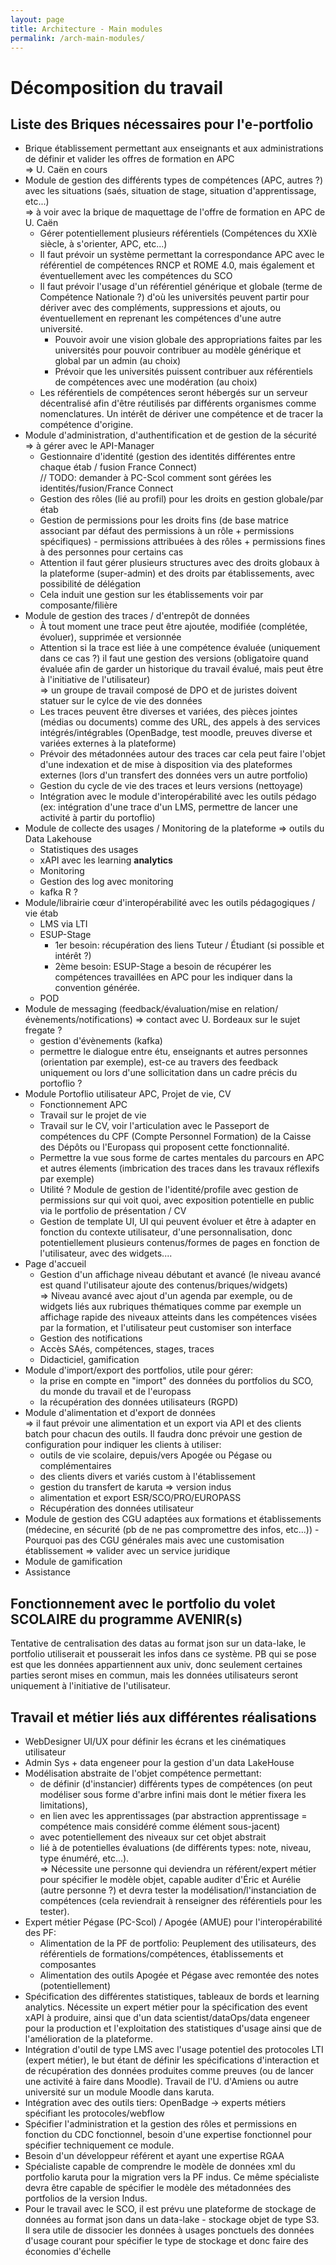 ```yaml
---
layout: page
title: Architecture - Main modules
permalink: /arch-main-modules/
---
```


# Décomposition du travail

## Liste des Briques nécessaires pour l'e-portfolio

* Brique établissement permettant aux enseignants et aux administrations de définir et valider les offres de formation en APC\
  => U. Caën en cours
* Module de gestion des différents types de compétences (APC, autres ?) avec les situations (saés, situation de stage, situation d'apprentissage, etc...)\
=> à voir avec la brique de maquettage de l'offre de formation en APC de U. Caën 
  * Gérer potentiellement plusieurs référentiels (Compétences du XXIè siècle, à s'orienter, APC, etc...)
  * Il faut prévoir un système permettant la correspondance APC avec le référentiel de compétences RNCP  et ROME 4.0, mais également et éventuellement avec les compétences du SCO
  * Il faut prévoir l'usage d'un référentiel générique et globale (terme de Compétence Nationale ?) d'où les universités peuvent partir pour dériver avec des compléments, suppressions et ajouts, ou éventuellement en reprenant les compétences d'une autre université. 
    * Pouvoir avoir une vision globale des appropriations faites par les universités pour pouvoir contribuer au modèle générique et global par un admin (au choix)
    * Prévoir que les universités puissent contribuer aux référentiels de compétences avec une modération (au choix)
  * Les référentiels de compétences seront hébergés sur un serveur décentralisé afin d'être réutilisés par différents organismes comme nomenclatures. Un intérêt de dériver une compétence et de tracer la compétence d'origine.
* Module d'administration, d'authentification et de gestion de la sécurité => à gérer avec le API-Manager 
  * Gestionnaire d'identité (gestion des identités différentes entre chaque étab / fusion France Connect)\
  // TODO: demander à PC-Scol comment sont gérées les identités/fusion/France Connect
  * Gestion des rôles (lié au profil) pour les droits en gestion globale/par étab
  * Gestion de permissions pour les droits fins (de base matrice associant par défaut des permissions à un rôle + permissions spécifiques) - permissions attribuées à des rôles + permissions fines à des personnes pour certains cas
  * Attention il faut gérer plusieurs structures avec des droits globaux à la plateforme (super-admin) et des droits par établissements, avec possibilité de délégation
  * Cela induit une gestion sur les établissements voir par composante/filière
* Module de gestion des traces / d'entrepôt de données 
  * À tout moment une trace peut être ajoutée, modifiée (complétée, évoluer), supprimée et versionnée
  * Attention si la trace est liée à une compétence évaluée (uniquement dans ce cas ?) il faut une gestion des versions (obligatoire quand évaluée afin de garder un historique du travail évalué, mais peut être à l'initiative de l'utilisateur)\
    => un groupe de travail composé de DPO et de juristes doivent statuer sur le cylce de vie des données
  * Les traces peuvent être diverses et variées, des pièces jointes (médias ou documents) comme des URL, des appels à des services intégrés/intégrables (OpenBadge, test moodle, preuves diverse et variées externes à la plateforme)
  * Prévoir des métadonnées autour des traces car cela peut faire l'objet d'une indexation et de mise à disposition via des plateformes externes (lors d'un transfert des données vers un autre portfolio)
  * Gestion du cycle de vie des traces et leurs versions (nettoyage)
  * Intégration avec le module d'interopérabilité avec les outils pédago (ex: intégration d'une trace d'un LMS, permettre de lancer une activité à partir du portoflio)
* Module de collecte des usages / Monitoring de la plateforme => outils du Data Lakehouse 
  * Statistiques des usages
  * xAPI avec les learning **analytics**
  * Monitoring
  * Gestion des log avec monitoring
  * kafka R ?
* Module/librairie cœur d'interopérabilité avec les outils pédagogiques / vie étab 
  * LMS via LTI
  * ESUP-Stage
    * 1er besoin: récupération des liens Tuteur / Étudiant (si possible et intérêt ?)
    * 2ème besoin: ESUP-Stage a besoin de récupérer les compétences travaillées en APC pour les indiquer dans la convention générée. 
  * POD
* Module de messaging (feedback/évaluation/mise en relation/évènements/notifications) => contact avec U. Bordeaux sur le sujet fregate ? 
  * gestion d'évènements (kafka)
  * permettre le dialogue entre étu, enseignants et autres personnes (orientation par exemple), est-ce au travers des feedback uniquement ou lors d'une sollicitation dans un cadre précis du portoflio ?
* Module Portoflio utilisateur APC, Projet de vie, CV 
  * Fonctionnement APC
  * Travail sur le projet de vie
  * Travail sur le CV, voir l'articulation avec le Passeport de compétences du CPF (Compte Personnel Formation) de la Caisse des Dépôts ou l'Europass qui proposent cette fonctionnalité.
  * Permettre la vue sous forme de cartes mentales du parcours en APC et autres élements (imbrication des traces dans les travaux réflexifs par exemple)
  * Utilité ? Module de gestion de l'identité/profile avec gestion de permissions sur qui voit quoi, avec exposition potentielle en public via le portfolio de présentation / CV
  * Gestion de template UI, UI qui peuvent évoluer et être à adapter en fonction du contexte utilisateur, d'une personnalisation, donc potentiellement plusieurs contenus/formes de pages en fonction de l'utilisateur, avec des widgets....
* Page d'accueil 
  * Gestion d'un affichage niveau débutant et avancé (le niveau avancé est quand l'utilisateur ajoute des contenus/briques/widgets)\
    => Niveau avancé avec ajout d'un agenda par exemple, ou de widgets liés aux rubriques thématiques comme par exemple un affichage rapide des niveaux atteints dans les compétences visées par la formation, et l'utilisateur peut customiser son interface
  * Gestion des notifications
  * Accès SAés, compétences, stages, traces
  * Didacticiel, gamification
* Module d'import/export des portfolios, utile pour gérer: 
  * la prise en compte en "import" des données du portfolios du SCO, du monde du travail et de l'europass
  * la récupération des données utilisateurs (RGPD)
* Module d'alimentation et d'export de données\
  => il faut prévoir une alimentation et un export via API et des clients batch pour chacun des outils. Il faudra donc prévoir une gestion de configuration pour indiquer les clients à utiliser:
  * outils de vie scolaire, depuis/vers Apogée ou Pégase ou complémentaires
  * des clients divers et variés custom à l'établissement
  * gestion du transfert de karuta => version indus
  * alimentation et export ESR/SCO/PRO/EUROPASS
  * Récupération des données utilisateur
* Module de gestion des CGU adaptées aux formations et établissements (médecine, en sécurité (pb de ne pas compromettre des infos, etc...)) - Pourquoi pas des CGU générales mais avec une customisation établissement => valider avec un service juridique
* Module de gamification
* Assistance


## Fonctionnement avec le portfolio du volet SCOLAIRE du programme AVENIR(s)

Tentative de centralisation des datas au format json sur un data-lake, le portfolio utiliserait et pousserait les infos dans ce système. PB qui se pose est que les données appartiennent aux univ, donc seulement certaines parties seront mises en commun, mais les données utilisateurs seront uniquement à l'initiative de l'utilisateur.

## Travail et métier liés aux différentes réalisations

* WebDesigner UI/UX pour définir les écrans et les cinématiques utilisateur
* Admin Sys + data engeneer pour la gestion d'un data LakeHouse
* Modélisation abstraite de l'objet compétence permettant: 
  * de définir (d'instancier) différents types de compétences (on peut modéliser sous forme d'arbre infini mais dont le métier fixera les limitations),
  * en lien avec les apprentissages (par abstraction apprentissage = compétence mais considéré comme élément sous-jacent)
  * avec potentiellement des niveaux sur cet objet abstrait
  * lié à de potentielles évaluations (de différents types: note, niveau, type énuméré, etc...).\
   => Nécessite une personne qui deviendra un référent/expert métier pour spécifier le modèle objet, capable auditer d'Éric et Aurélie (autre personne ?) et devra tester la modélisation/l'instanciation de compétences (cela reviendrait à renseigner des référentiels pour les tester).
* Expert métier Pégase (PC-Scol) / Apogée (AMUE) pour l'interopérabilité des PF: 
  * Alimentation de la PF de portfolio: Peuplement des utilisateurs, des référentiels de formations/compétences, établissements et composantes
  * Alimentation des outils Apogée et Pégase avec remontée des notes (potentiellement)
* Spécification des différentes statistiques, tableaux de bords et learning analytics. Nécessite un expert métier pour la spécification des event xAPI à produire, ainsi que d'un data scientist/dataOps/data engeneer pour la production et l'exploitation des statistiques d'usage ainsi que de l'amélioration de la plateforme.
* Intégration d'outil de type LMS avec l'usage potentiel des protocoles LTI (expert métier), le but étant de définir les spécifications d'interaction et de récupération des données produites comme preuves (ou de lancer une activité à faire dans Moodle). Travail de l'U. d'Amiens ou autre université sur un module Moodle dans karuta.
* Intégration avec des outils tiers: OpenBadge -> experts métiers spécifiant les protocoles/webflow
* Spécifier l'administration et la gestion des rôles et permissions en fonction du CDC fonctionnel, besoin d'une expertise fonctionnel pour spécifier techniquement ce module.
* Besoin d'un développeur référent et ayant une expertise RGAA
* Spécialiste capable de comprendre le modèle de données xml du portfolio karuta pour la migration vers la PF indus. Ce même spécialiste devra être capable de spécifier le modèle des métadonnées des portfolios de la version Indus.
* Pour le travail avec le SCO, il est prévu une plateforme de stockage de données au format json dans un data-lake - stockage objet de type S3. Il sera utile de dissocier les données à usages ponctuels des données d'usage courant pour spécifier le type de stockage et donc faire des économies d'échelle
